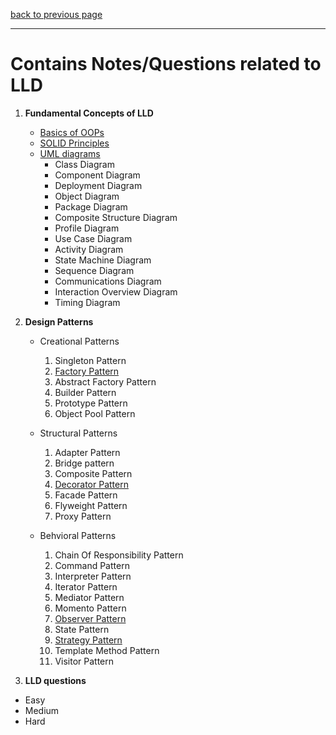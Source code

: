 [back to previous page](../README.md)

---

# Contains Notes/Questions related to LLD

1. **Fundamental Concepts of LLD**
   - [Basics of OOPs](./OOPs-basics.md)
   - [SOLID Principles](./SOLID-principles.md)
   - [UML diagrams](./UML-diagrams.md)
      - Class Diagram
      - Component Diagram
      - Deployment Diagram
      - Object Diagram
      - Package Diagram
      - Composite Structure Diagram
      - Profile Diagram
      - Use Case Diagram
      - Activity Diagram
      - State Machine Diagram
      - Sequence Diagram
      - Communications Diagram
      - Interaction Overview Diagram
      - Timing Diagram

2. **Design Patterns**
   - Creational Patterns 
      1. Singleton Pattern
      2. [Factory Pattern](./Creational-Patterns/factory-design-pattern.md)
      3. Abstract Factory Pattern
      4. Builder Pattern
      5. Prototype Pattern
      6. Object Pool Pattern

   - Structural Patterns
      1. Adapter Pattern
      2. Bridge pattern
      3. Composite Pattern
      4. [Decorator Pattern](./Structural-Patterns/decorator-design-pattern.md)
      5. Facade Pattern
      6. Flyweight Pattern
      7. Proxy Pattern

   - Behvioral Patterns
      1. Chain Of Responsibility Pattern
      2. Command Pattern
      3. Interpreter Pattern
      4. Iterator Pattern
      5. Mediator Pattern
      6. Momento Pattern
      7. [Observer Pattern](./Behavioral-patterns/observer-design-pattern.md)
      8. State Pattern
      9. [Strategy Pattern](./Behavioral-patterns/strategy-design-pattern.md)
      10. Template Method Pattern
      11. Visitor Pattern

3. **LLD questions**
- Easy
- Medium
- Hard
